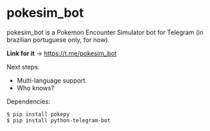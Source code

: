 # pokesim_bot

pokesim_bot is a Pokemon Encounter Simulator bot for Telegram (in brazilian portuguese only, for now).

**Link for it** -> https://t.me/pokesim_bot


Next steps:
* Multi-language support.
* Who knows?


Dependencies:

```
$ pip install pokepy
$ pip install python-telegram-bot
```
